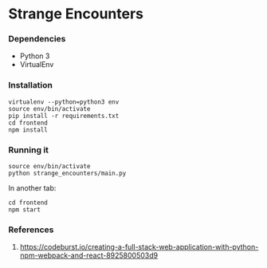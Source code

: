 # Strange Encounters

### Dependencies
- Python 3
- VirtualEnv

### Installation
```
virtualenv --python=python3 env
source env/bin/activate
pip install -r requirements.txt
cd frontend
npm install
```


### Running it
```
source env/bin/activate
python strange_encounters/main.py
```

In another tab:
```
cd frontend
npm start
```

### References

1. https://codeburst.io/creating-a-full-stack-web-application-with-python-npm-webpack-and-react-8925800503d9
